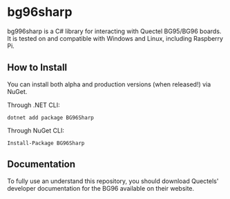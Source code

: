 # bg96sharp

bg996sharp is a C# library for interacting with Quectel BG95/BG96 boards. It is tested on and compatible with Windows and Linux, including Raspberry Pi.

## How to Install

You can install both alpha and production versions (when released!) via NuGet. 

Through .NET CLI:

```
dotnet add package BG96Sharp
```

Through NuGet CLI:

```
Install-Package BG96Sharp
```

## Documentation

To fully use an understand this repository, you should download Quectels' developer documentation for the BG96 available on their website. 
